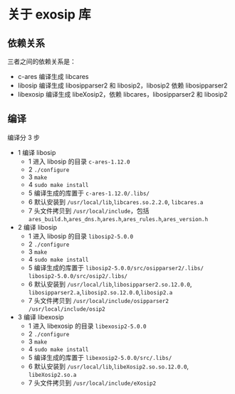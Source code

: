 # 关于 exosip 库

## 依赖关系

三者之间的依赖关系是：

- c-ares 编译生成 libcares
- libosip 编译生成 libosipparser2 和 libosip2，libosip2 依赖 libosipparser2
- libexosip 编译生成 libeXosip2，依赖 libcares，libosipparser2 和 libosip2

## 编译

编译分 3 步

- 1 编译 libosip
  - 1 进入 libosip 的目录 `c-ares-1.12.0`
  - 2 `./configure`
  - 3 `make`
  - 4 `sudo make install`
  - 5 编译生成的库置于 `c-ares-1.12.0/.libs/`
  - 6 默认安装到 `/usr/local/lib`,`libcares.so.2.2.0`, `libcares.a`
  - 7 头文件拷贝到 `/usr/local/include`，包括 `ares_build.h`,`ares_dns.h`,`ares.h`,`ares_rules.h`,`ares_version.h`
- 2 编译 libosip
  - 1 进入 libosip 的目录 `libosip2-5.0.0`
  - 2 `./configure`
  - 3 `make`
  - 4 `sudo make install`
  - 5 编译生成的库置于 `libosip2-5.0.0/src/osipparser2/.libs/` `libosip2-5.0.0/src/osip2/.libs/`
  - 6 默认安装到 `/usr/local/lib`,`libosipparser2.so.12.0.0`, `libosipparser2.a`,`libosip2.so.12.0.0`,`libosip2.a`
  - 7 头文件拷贝到 `/usr/local/include/osipparser2` `/usr/local/include/osip2`
- 3 编译 libexosip
  - 1 进入 libexosip 的目录 `libexosip2-5.0.0`
  - 2 `./configure`
  - 3 `make`
  - 4 `sudo make install`
  - 5 编译生成的库置于 `libexosip2-5.0.0/src/.libs/`
  - 6 默认安装到 `/usr/local/lib`,`libeXosip2.so.so.12.0.0`, `libeXosip2.so.a`
  - 7 头文件拷贝到 `/usr/local/include/eXosip2`
